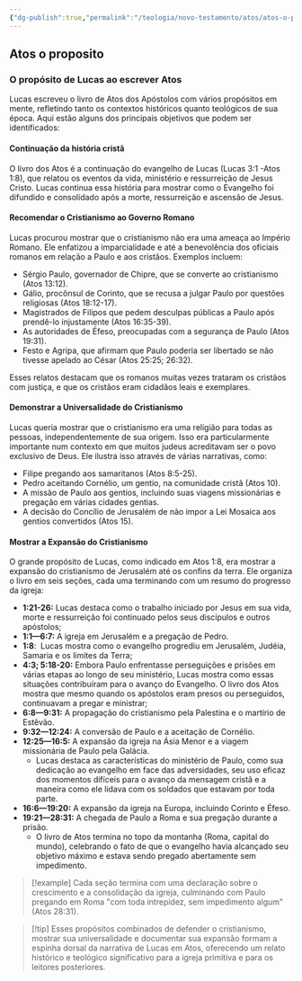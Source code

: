 ```yaml
---
{"dg-publish":true,"permalink":"/teologia/novo-testamento/atos/atos-o-proposito/","title":"Atos o propósito","metatags":{"description":"mostra como o Evangelho foi difundido e consolidado após a morte, ressurreição e ascensão de Jesus."},"tags":["Teologia","Novo-Testamento"],"noteIcon":"1","updated":"2025-03-17T08:32:16.674-03:00"}
---
```



## Atos o proposito

### O propósito de Lucas ao escrever Atos

Lucas escreveu o livro de Atos dos Apóstolos com vários propósitos em mente, refletindo tanto os contextos históricos quanto teológicos de sua época. Aqui estão alguns dos principais objetivos que podem ser identificados:

#### Continuação da história cristã

O livro dos Atos é a continuação do evangelho de Lucas (Lucas 3:1 -Atos 1:8), que relatou os eventos da vida, ministério e ressurreição de Jesus Cristo. Lucas continua essa história para mostrar como o Evangelho foi difundido e consolidado após a morte, ressurreição e ascensão de Jesus.

#### Recomendar o Cristianismo ao Governo Romano

   Lucas procurou mostrar que o cristianismo não era uma ameaça ao Império Romano. Ele enfatizou a imparcialidade e até a benevolência dos oficiais romanos em relação a Paulo e aos cristãos. Exemplos incluem:

   - Sérgio Paulo, governador de Chipre, que se converte ao cristianismo (Atos 13:12).
   - Gálio, procônsul de Corinto, que se recusa a julgar Paulo por questões religiosas (Atos 18:12-17).
   - Magistrados de Filipos que pedem desculpas públicas a Paulo após prendê-lo injustamente (Atos 16:35-39).
   - As autoridades de Éfeso, preocupadas com a segurança de Paulo (Atos 19:31).
   - Festo e Agripa, que afirmam que Paulo poderia ser libertado se não tivesse apelado ao César (Atos 25:25; 26:32).

   Esses relatos destacam que os romanos muitas vezes trataram os cristãos com justiça, e que os cristãos eram cidadãos leais e exemplares.

#### Demonstrar a Universalidade do Cristianismo

   Lucas queria mostrar que o cristianismo era uma religião para todas as pessoas, independentemente de sua origem. Isso era particularmente importante num contexto em que muitos judeus acreditavam ser o povo exclusivo de Deus. Ele ilustra isso através de várias narrativas, como:

   - Filipe pregando aos samaritanos (Atos 8:5-25).
   - Pedro aceitando Cornélio, um gentio, na comunidade cristã (Atos 10).
   - A missão de Paulo aos gentios, incluindo suas viagens missionárias e pregação em várias cidades gentias.
   - A decisão do Concílio de Jerusalém de não impor a Lei Mosaica aos gentios convertidos (Atos 15).

#### Mostrar a Expansão do Cristianismo

   O grande propósito de Lucas, como indicado em Atos 1:8, era mostrar a expansão do cristianismo de Jerusalém até os confins da terra. Ele organiza o livro em seis seções, cada uma terminando com um resumo do progresso da igreja:

   - **1:21-26:** Lucas destaca como o trabalho iniciado por Jesus em sua vida, morte e ressurreição foi continuado pelos seus discípulos e outros apóstolos;
   - **1:1—6:7:** A igreja em Jerusalém e a pregação de Pedro.
   - **1:8**:  Lucas mostra como o evangelho progrediu em Jerusalém, Judéia, Samaria e os limites da Terra;
   - **4:3; 5:18-20:** Embora Paulo enfrentasse perseguições e prisões em várias etapas ao longo de seu ministério, Lucas mostra como essas situações contribuíram para o avanço do Evangelho. O livro dos Atos mostra que mesmo quando os apóstolos eram presos ou perseguidos, continuavam a pregar e ministrar;
   - **6:8—9:31:** A propagação do cristianismo pela Palestina e o martírio de Estêvão. 
   - **9:32—12:24:** A conversão de Paulo e a aceitação de Cornélio.
   - **12:25—16:5:** A expansão da igreja na Ásia Menor e a viagem missionária de Paulo pela Galácia.
	   - Lucas destaca as características do ministério de Paulo, como sua dedicação ao evangelho em face das adversidades, seu uso eficaz dos momentos difíceis para o avanço da mensagem cristã e a maneira como ele lidava com os soldados que estavam por toda parte.
   - **16:6—19:20:** A expansão da igreja na Europa, incluindo Corinto e Éfeso.
   - **19:21—28:31:** A chegada de Paulo a Roma e sua pregação durante a prisão.
	   - O livro de Atos termina no topo da montanha (Roma, capital do mundo), celebrando o fato de que o evangelho havia alcançado seu objetivo máximo e estava sendo pregado abertamente sem impedimento.

> [!example] Cada seção termina com uma declaração sobre o crescimento e a consolidação da igreja, culminando com Paulo pregando em Roma "com toda intrepidez, sem impedimento algum" (Atos 28:31).

> [!tip] Esses propósitos combinados de defender o cristianismo, mostrar sua universalidade e documentar sua expansão formam a espinha dorsal da narrativa de Lucas em Atos, oferecendo um relato histórico e teológico significativo para a igreja primitiva e para os leitores posteriores.
